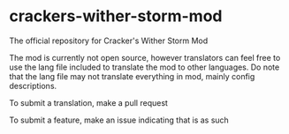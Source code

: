 # crackers-wither-storm-mod
The official repository for Cracker's Wither Storm Mod

The mod is currently not open source, however translators can feel free to use the lang file included to translate the mod to other languages. Do note that the lang file may not translate everything in mod, mainly config descriptions.

To submit a translation, make a pull request

To submit a feature, make an issue indicating that is as such
